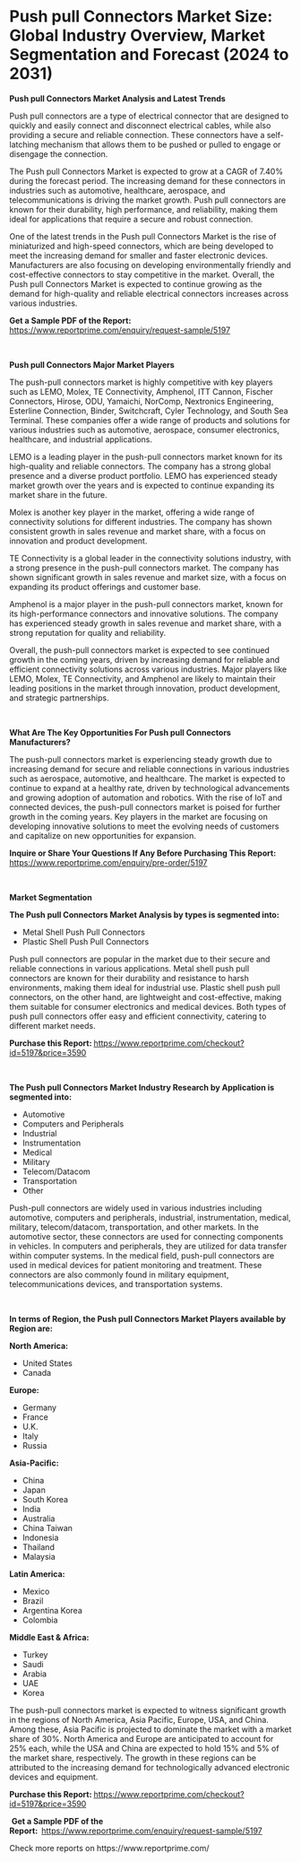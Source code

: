 <p><h1>Push pull Connectors Market Size: Global Industry Overview, Market Segmentation and Forecast (2024 to 2031)</h1></p><p><strong>Push pull Connectors Market Analysis and Latest Trends</strong></p>
<p><p>Push pull connectors are a type of electrical connector that are designed to quickly and easily connect and disconnect electrical cables, while also providing a secure and reliable connection. These connectors have a self-latching mechanism that allows them to be pushed or pulled to engage or disengage the connection.</p><p>The Push pull Connectors Market is expected to grow at a CAGR of 7.40% during the forecast period. The increasing demand for these connectors in industries such as automotive, healthcare, aerospace, and telecommunications is driving the market growth. Push pull connectors are known for their durability, high performance, and reliability, making them ideal for applications that require a secure and robust connection.</p><p>One of the latest trends in the Push pull Connectors Market is the rise of miniaturized and high-speed connectors, which are being developed to meet the increasing demand for smaller and faster electronic devices. Manufacturers are also focusing on developing environmentally friendly and cost-effective connectors to stay competitive in the market. Overall, the Push pull Connectors Market is expected to continue growing as the demand for high-quality and reliable electrical connectors increases across various industries.</p></p>
<p><strong>Get a Sample PDF of the Report:&nbsp;</strong> <a href="https://www.reportprime.com/enquiry/request-sample/5197">https://www.reportprime.com/enquiry/request-sample/5197</a></p>
<p>&nbsp;</p>
<p><strong>Push pull Connectors Major Market Players</strong></p>
<p><p>The push-pull connectors market is highly competitive with key players such as LEMO, Molex, TE Connectivity, Amphenol, ITT Cannon, Fischer Connectors, Hirose, ODU, Yamaichi, NorComp, Nextronics Engineering, Esterline Connection, Binder, Switchcraft, Cyler Technology, and South Sea Terminal. These companies offer a wide range of products and solutions for various industries such as automotive, aerospace, consumer electronics, healthcare, and industrial applications.</p><p>LEMO is a leading player in the push-pull connectors market known for its high-quality and reliable connectors. The company has a strong global presence and a diverse product portfolio. LEMO has experienced steady market growth over the years and is expected to continue expanding its market share in the future.</p><p>Molex is another key player in the market, offering a wide range of connectivity solutions for different industries. The company has shown consistent growth in sales revenue and market share, with a focus on innovation and product development.</p><p>TE Connectivity is a global leader in the connectivity solutions industry, with a strong presence in the push-pull connectors market. The company has shown significant growth in sales revenue and market size, with a focus on expanding its product offerings and customer base.</p><p>Amphenol is a major player in the push-pull connectors market, known for its high-performance connectors and innovative solutions. The company has experienced steady growth in sales revenue and market share, with a strong reputation for quality and reliability.</p><p>Overall, the push-pull connectors market is expected to see continued growth in the coming years, driven by increasing demand for reliable and efficient connectivity solutions across various industries. Major players like LEMO, Molex, TE Connectivity, and Amphenol are likely to maintain their leading positions in the market through innovation, product development, and strategic partnerships.</p></p>
<p>&nbsp;</p>
<p><strong>What Are The Key Opportunities For Push pull Connectors Manufacturers?</strong></p>
<p><p>The push-pull connectors market is experiencing steady growth due to increasing demand for secure and reliable connections in various industries such as aerospace, automotive, and healthcare. The market is expected to continue to expand at a healthy rate, driven by technological advancements and growing adoption of automation and robotics. With the rise of IoT and connected devices, the push-pull connectors market is poised for further growth in the coming years. Key players in the market are focusing on developing innovative solutions to meet the evolving needs of customers and capitalize on new opportunities for expansion.</p></p>
<p><strong>Inquire or Share Your Questions If Any Before Purchasing This Report:</strong> <a href="https://www.reportprime.com/enquiry/pre-order/5197">https://www.reportprime.com/enquiry/pre-order/5197</a></p>
<p>&nbsp;</p>
<p><strong>Market Segmentation</strong></p>
<p><strong>The Push pull Connectors Market Analysis by types is segmented into:</strong></p>
<p><ul><li>Metal Shell Push Pull Connectors</li><li>Plastic Shell Push Pull Connectors</li></ul></p>
<p><p>Push pull connectors are popular in the market due to their secure and reliable connections in various applications. Metal shell push pull connectors are known for their durability and resistance to harsh environments, making them ideal for industrial use. Plastic shell push pull connectors, on the other hand, are lightweight and cost-effective, making them suitable for consumer electronics and medical devices. Both types of push pull connectors offer easy and efficient connectivity, catering to different market needs.</p></p>
<p><strong>Purchase this Report:&nbsp;</strong><a href="https://www.reportprime.com/checkout?id=5197&price=3590">https://www.reportprime.com/checkout?id=5197&price=3590</a></p>
<p>&nbsp;</p>
<p><strong>The Push pull Connectors Market Industry Research by Application is segmented into:</strong></p>
<p><ul><li>Automotive</li><li>Computers and Peripherals</li><li>Industrial</li><li>Instrumentation</li><li>Medical</li><li>Military</li><li>Telecom/Datacom</li><li>Transportation</li><li>Other</li></ul></p>
<p><p>Push-pull connectors are widely used in various industries including automotive, computers and peripherals, industrial, instrumentation, medical, military, telecom/datacom, transportation, and other markets. In the automotive sector, these connectors are used for connecting components in vehicles. In computers and peripherals, they are utilized for data transfer within computer systems. In the medical field, push-pull connectors are used in medical devices for patient monitoring and treatment. These connectors are also commonly found in military equipment, telecommunications devices, and transportation systems.</p></p>
<p>&nbsp;</p>
<p><strong>In terms of Region, the Push pull Connectors Market Players available by Region are:</strong></p>
<p>
    <p> <strong> North America: </strong>
        <ul>
            <li>United States</li>
            <li>Canada</li>
        </ul>
        </p> 
    <p> <strong> Europe: </strong>
        <ul>
            <li>Germany</li>
            <li>France</li>
            <li>U.K.</li>
            <li>Italy</li>
            <li>Russia</li>
        </ul>
        </p> 
    <p> <strong> Asia-Pacific: </strong>
        <ul>
            <li>China</li>
            <li>Japan</li>
            <li>South Korea</li>
            <li>India</li>
            <li>Australia</li>
            <li>China Taiwan</li>
            <li>Indonesia</li>
            <li>Thailand</li>
            <li>Malaysia</li>
        </ul>
        </p> 
    <p> <strong> Latin America: </strong>
        <ul>
            <li>Mexico</li>
            <li>Brazil</li>
            <li>Argentina Korea</li>
            <li>Colombia</li>
        </ul>
        </p> 
    <p> <strong> Middle East & Africa: </strong>
        <ul>
            <li>Turkey</li>
            <li>Saudi</li>
            <li>Arabia</li>
            <li>UAE</li>
            <li>Korea</li>
        </ul>
    </p>
    </p>
<p><p>The push-pull connectors market is expected to witness significant growth in the regions of North America, Asia Pacific, Europe, USA, and China. Among these, Asia Pacific is projected to dominate the market with a market share of 30%. North America and Europe are anticipated to account for 25% each, while the USA and China are expected to hold 15% and 5% of the market share, respectively. The growth in these regions can be attributed to the increasing demand for technologically advanced electronic devices and equipment.</p></p>
<p><strong>Purchase this Report: </strong><a href="https://www.reportprime.com/checkout?id=5197&price=3590">https://www.reportprime.com/checkout?id=5197&price=3590</a></p>
<p>&nbsp;<strong>Get a Sample PDF of the Report:&nbsp;&nbsp;</strong><a href="https://www.reportprime.com/enquiry/request-sample/5197">https://www.reportprime.com/enquiry/request-sample/5197</a></p>
<p><strong></strong></p>
<p>Check more reports on https://www.reportprime.com/</p>